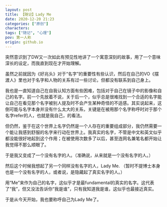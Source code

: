 ```yaml
---
layout: post
title: 【随记】Lady Me
date: 2020-12-20 21:23
categories: ["原创"]
characters: 
tags: ["随记", "心理"]
pov: 第一人称
origin: github.io
---
```


突然意识到了DW又一次如此有预见性地讲了一个寓意深刻的故事，用了一个意味深长的设定，而我直到现在才开始理解。

虽然之前就因为《好兆头》对于“名字”的重要性有些认识，然后在自己的VO《摆渡人》里也对于名字和人物的关系有过一些讨论，但都没有联系到自己身上。

我也是一直知道自己在自我认知方面有些困难，包括对于自己在镜子中的影像和自己的名字。前一个先放着不说，关于后一个，似乎总是很难找到一个合适的名字能让自己在看见那个名字被别人提及时不会产生某种奇怪的不适感。其实说起来，这倒可能与名字本身并没有什么太大的关系，关键是在被用那个名字称呼时对于那个名字refer的人，也就是我自己，的看法。

但仍然，鉴于在这个世界上名字仍然是一个人存在的重要组成部分，我仍然需要一个能让我感到舒服的名字来行动在世界上。我真实的名字，不管是中文和英文似乎都没能很好地起到这个作用；在被使用次数多了以后，甚至连网名兼笔名都开始让我觉得不那么顺眼了。

于是我又变成了一个没有名字的人。（准确说，从来就是一个没有名字的人。）

然后这个时候我想起了另一个同样没有名字的人，Lady Me. （暂时不提博士本身也是一个没有名字的人，或者说，是隐藏起了真实名字的人。）

用“Me”来作为自己的名字，这似乎才是最fundamental的真实的名字。这代表了“我”，但又没法告诉你“我是谁”，只有我知道我是谁，这似乎也最接近真实。

于是从今天开始，我也要称呼自己为Lady Me了。
